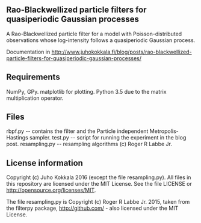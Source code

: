 ## Rao-Blackwellized particle filters for quasiperiodic Gaussian processes

A Rao-Blackwellized particle filter for a model with Poisson-distributed observations whose log-intensity follows a quasiperiodic Gaussian process.

Documentation in http://www.juhokokkala.fi/blog/posts/rao-blackwellized-particle-filters-for-quasiperiodic-gaussian-processes/

## Requirements
NumPy, GPy. matplotlib for plotting. Python 3.5 due to the matrix multiplication operator.

## Files

rbpf.py -- contains the filter and the Particle independent Metropolis-Hastings sampler.
test.py -- script for running the experiment in the blog post.
resampling.py -- resampling algorithms (c) Roger R Labbe Jr.

## License information

Copyright (c) Juho Kokkala 2016 (except the file resampling.py). All files in this repository are licensed under the MIT License. See the file LICENSE or http://opensource.org/licenses/MIT. 

The file resampling.py is Copyright (c) Roger R Labbe Jr. 2015,  taken from the filterpy package, http://github.com/ - also licensed under the MIT License.